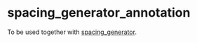 # spacing_generator_annotation

To be used together with [spacing_generator](https://pub.dev/packages/spacing_generator).
